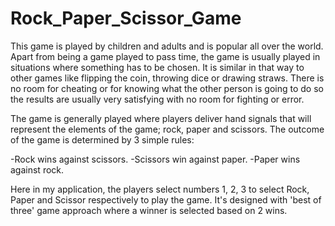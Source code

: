 # Rock_Paper_Scissor_Game

This game is played by children and adults and is popular all over the world. Apart from being a game played to pass time, the game is usually played in situations where something has to be chosen. It is similar in that way to other games like flipping the coin, throwing dice or drawing straws. There is no room for cheating or for knowing what the other person is going to do so the results are usually very satisfying with no room for fighting or error.

The game is generally played where players deliver hand signals that will represent the elements of the game; rock, paper and scissors. The outcome of the game is determined by 3 simple rules:

-Rock wins against scissors.
-Scissors win against paper.
-Paper wins against rock.

Here in my application, the players select numbers 1, 2, 3 to select Rock, Paper and Scissor respectively to play the game. It's designed with 'best of three' game approach where a winner is selected based on 2 wins. 
